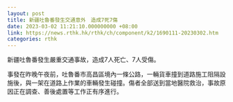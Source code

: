 ```yaml
---
layout: post
title: 新疆吐魯番發生交通意外　造成7死7傷
date: 2023-03-02 11:21:10.000000000 +08:00
link: https://news.rthk.hk/rthk/ch/component/k2/1690111-20230302.htm
categories: rthk
---
```


新疆吐魯番發生嚴重交通事故，造成7人死亡、7人受傷。

事發在昨晚午夜前，吐魯番市高昌區境內一條公路，一輛貨車撞到道路施工阻隔設施後，與一架在道路上作業的車輛發生碰撞。傷者全部送到當地醫院救治，事故原因正在調查、善後處置等工作正有序進行。
